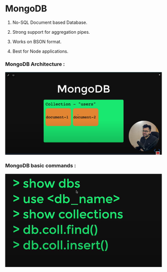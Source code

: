 # MongoDB

1) No-SQL Document based Database.

2) Strong support for aggregation pipes.

3) Works on BSON format.

4) Best for Node applications.

### MongoDB Architecture : 
<img src="./assets/Pic-1.png" />

### MongoDB basic commands : 
<img src="./assets/Pic-2.png" />
